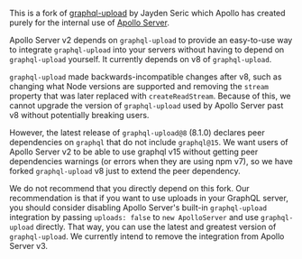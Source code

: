 This is a fork of [graphql-upload](https://github.com/jaydenseric/graphql-upload) by Jayden Seric which Apollo has created purely for the internal use of [Apollo Server](https://github.com/apollographql/apollo-server).

Apollo Server v2 depends on `graphql-upload` to provide an easy-to-use way to integrate `graphql-upload` into your servers without having to depend on `graphql-upload` yourself. It currently depends on v8 of `graphql-upload`.

`graphql-upload` made backwards-incompatible changes after v8, such as changing what Node versions are supported and removing the `stream` property that was later replaced with `createReadStream`. Because of this, we cannot upgrade the version of `graphql-upload` used by Apollo Server past v8 without potentially breaking users.

However, the latest release of `graphql-upload@8` (8.1.0) declares peer dependencies on `graphql` that do not include `graphql@15`. We want users of Apollo Server v2 to be able to use graphql v15 without getting peer dependencies warnings (or errors when they are using npm v7), so we have forked `graphql-upload` v8 just to extend the peer dependency.

We do not recommend that you directly depend on this fork. Our recommendation is that if you want to use uploads in your GraphQL server, you should consider disabling Apollo Server's built-in `graphql-upload` integration by passing `uploads: false` to `new ApolloServer` and use `graphql-upload` directly. That way, you can use the latest and greatest version of `graphql-upload`. We currently intend to remove the integration from Apollo Server v3.
